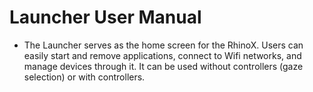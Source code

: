 # Launcher User Manual

- The Launcher serves as the home screen for the RhinoX. Users can easily start and remove applications, connect to Wifi networks, and manage devices through it. It can be used without controllers (gaze selection) or with controllers.
